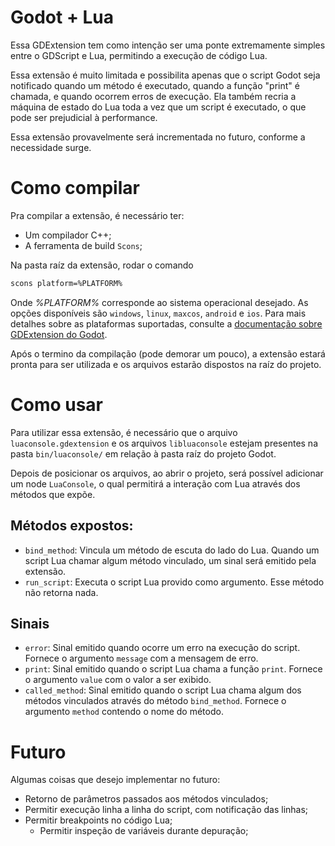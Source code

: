 # Godot + Lua

Essa GDExtension tem como intenção ser uma ponte extremamente simples entre o GDScript e Lua, permitindo a execução de código Lua.

Essa extensão é muito limitada e possibilita apenas que o script Godot seja notificado quando um método é executado, quando a função "print" é chamada, e quando ocorrem erros de execução.
Ela também recria a máquina de estado do Lua toda a vez que um script é executado, o que pode ser prejudicial à performance.

Essa extensão provavelmente será incrementada no futuro, conforme a necessidade surge.

# Como compilar

Pra compilar a extensão, é necessário ter:

- Um compilador C++;
- A ferramenta de build `Scons`;

Na pasta raíz da extensão, rodar o comando

```bash
scons platform=%PLATFORM%
```

Onde *%PLATFORM%* corresponde ao sistema operacional desejado. As opções disponíveis são `windows`, `linux`, `maxcos`, `android` e `ios`. Para mais detalhes sobre as plataformas suportadas, consulte a [documentação sobre GDExtension do Godot](https://docs.godotengine.org/en/stable/tutorials/scripting/gdextension/index.html).

Após o termino da compilação (pode demorar um pouco), a extensão estará pronta para ser utilizada e os arquivos estarão dispostos na raíz do projeto.

# Como usar

Para utilizar essa extensão, é necessário que o arquivo `luaconsole.gdextension` e os arquivos `libluaconsole` estejam presentes na pasta `bin/luaconsole/` em relação à pasta raíz do projeto Godot.

Depois de posicionar os arquivos, ao abrir o projeto, será possível adicionar um node `LuaConsole`, o qual permitirá a interação com Lua através dos métodos que expõe.

## Métodos expostos:

- `bind_method`: Vincula um método de escuta do lado do Lua. Quando um script Lua chamar algum método vinculado, um sinal será emitido pela extensão.
- `run_script`: Executa o script Lua provido como argumento. Esse método não retorna nada.

## Sinais

- `error`: Sinal emitido quando ocorre um erro na execução do script. Fornece o argumento `message` com a mensagem de erro.
- `print`: Sinal emitido quando o script Lua chama a função `print`. Fornece o argumento `value` com o valor a ser exibido.
- `called_method`: Sinal emitido quando o script Lua chama algum dos métodos vinculados através do método `bind_method`. Fornece o argumento `method` contendo o nome do método.

# Futuro

Algumas coisas que desejo implementar no futuro:

- Retorno de parâmetros passados aos métodos vinculados;
- Permitir execução linha a linha do script, com notificação das linhas;
- Permitir breakpoints no código Lua;
  - Permitir inspeção de variáveis durante depuração; 
